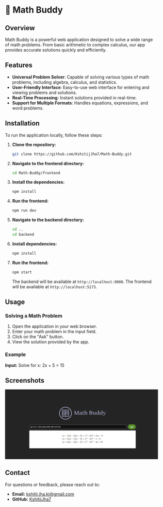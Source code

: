 # 🧮 Math Buddy

## Overview

Math Buddy is a powerful web application designed to solve a wide range of math problems. From basic arithmetic to complex calculus, our app provides accurate solutions quickly and efficiently.

## Features

- **Universal Problem Solver**: Capable of solving various types of math problems, including algebra, calculus, and statistics.
- **User-Friendly Interface**: Easy-to-use web interface for entering and viewing problems and solutions.
- **Real-Time Processing**: Instant solutions provided in real-time.
- **Support for Multiple Formats**: Handles equations, expressions, and word problems.

## Installation

To run the application locally, follow these steps:

1. **Clone the repository:**
    ```bash
    git clone https://github.com/KshitijJha7/Math-Buddy.git
    ```

2. **Navigate to the frontend directory:**
    ```bash
    cd Math-Buddy/frontend
    ```

3. **Install the dependencies:**
    ```bash
    npm install
    ```

4. **Run the frontend:**
    ```bash
    npm run dev
    ```
    
5. **Navigate to the backend directory:**
    ```bash
    cd ..
    cd backend
    ```
    
4. **Install dependencies:**
    ```bash
    npm install
    ```
    
4. **Run the frontend:**
    ```bash
    npm start
    ```
    
    The backend will be available at `http://localhost:9000`.
    The frontend will be available at `http://localhost:5173`.

## Usage

### Solving a Math Problem

1. Open the application in your web browser.
2. Enter your math problem in the input field.
3. Click on the "Ask" button.
4. View the solution provided by the app.

### Example

**Input:** Solve for x: 2x + 5 = 15  

## Screenshots
![Asking a question](SS.jpeg)

## Contact

For questions or feedback, please reach out to:

- **Email:** [kshitij.jha.kj@gmail.com](mailto:kshitij.jha.kj@gmail.com)
- **GitHub:** [KshitijJha7](https://github.com/KshitijJha7)
